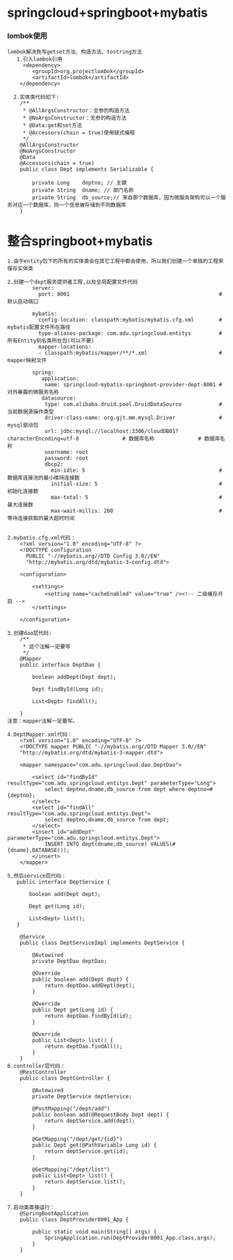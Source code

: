 # springcloud+springboot+mybatis

### lombok使用

    lombok解决免写getset方法、构造方法、tostring方法
       1.引入lombok引用
         <dependency>
            <groupId>org.projectlombok</groupId>
            <artifactId>lombok</artifactId>
        </dependency>
            
      2.实体类代码如下:
        /**
         * @AllArgsConstructor：全参的构造方法
         * @NoArgsConstructor：无参的构造方法
         * @Data:get和set方法
         * @Accessors(chain = true)使用链式编程
         */
        @AllArgsConstructor
        @NoArgsConstructor
        @Data
        @Accessors(chain = true)
        public class Dept implements Serializable {
        
            private Long 	deptno; // 主键
            private String 	dname; // 部门名称
            private String 	db_source;// 来自那个数据库，因为微服务架构可以一个服务对应一个数据库，同一个信息被存储到不同数据库
        }
    
# 整合springboot+mybatis
    
    1.由于entity包下的所有的实体类会在其它工程中都会使用，所以我们创建一个单独的工程来保存实体类
    
    2.创建一个dept服务提供者工程,以及全局配置文件代码
            server:
              port: 8001                                                #默认启动端口
            
            mybatis:
              config-location: classpath:mybatis/mybatis.cfg.xml        # mybatis配置文件所在路径
              type-aliases-package: com.adu.springcloud.entitys         # 所有Entity别名类所在包(可以不要)
              mapper-locations:
              - classpath:mybatis/mapper/**/*.xml                       # mapper映射文件
            
            spring:
               application:
                name: springcloud-mybatis-springboot-provider-dept-8001 # 对外暴露的微服务名称
               datasource:
                type: com.alibaba.druid.pool.DruidDataSource            # 当前数据源操作类型
                driver-class-name: org.gjt.mm.mysql.Driver              # mysql驱动包
                url: jdbc:mysql://localhost:3306/cloudDB01?characterEncoding=utf-8              # 数据库名称              # 数据库名称
                username: root
                password: root
                dbcp2:
                  min-idle: 5                                           # 数据库连接池的最小维持连接数
                  initial-size: 5                                       # 初始化连接数
                  max-total: 5                                          # 最大连接数
                  max-wait-millis: 200                                  # 等待连接获取的最大超时时间
    
    
    2.mybatis.cfg.xml代码：
        <?xml version="1.0" encoding="UTF-8" ?>
        <!DOCTYPE configuration
          PUBLIC "-//mybatis.org//DTD Config 3.0//EN"
          "http://mybatis.org/dtd/mybatis-3-config.dtd">
        
        <configuration>
        
        	<settings>
        		<setting name="cacheEnabled" value="true" /><!-- 二级缓存开启 -->
        	</settings>
        
        </configuration>
        
    3.创建dao层代码:
        /**
         * 这个注解一定要写
         */
        @Mapper
        public interface DeptDao {
        
            boolean addDept(Dept dept);
        
            Dept findById(Long id);
        
            List<Dept> findAll();
        
        }
    注意：mapper注解一定要写。
    
    4.DeptMapper.xml代码：
        <?xml version="1.0" encoding="UTF-8" ?>
        <!DOCTYPE mapper PUBLIC "-//mybatis.org//DTD Mapper 3.0//EN"
        "http://mybatis.org/dtd/mybatis-3-mapper.dtd">
        
        <mapper namespace="com.adu.springcloud.dao.DeptDao">
        
        	<select id="findById" resultType="com.adu.springcloud.entitys.Dept" parameterType="Long">
        		select deptno,dname,db_source from dept where deptno=#{deptno};
        	</select>
        	<select id="findAll" resultType="com.adu.springcloud.entitys.Dept">
        		select deptno,dname,db_source from dept;
        	</select>
        	<insert id="addDept" parameterType="com.adu.springcloud.entitys.Dept">
        		INSERT INTO dept(dname,db_source) VALUES(#{dname},DATABASE());
        	</insert>
        </mapper>
    
    5.然后service层代码：
       public interface DeptService {
       
           boolean add(Dept dept);
       
           Dept get(Long id);
       
           List<Dept> list();
       }
       
        @Service
        public class DeptServiceImpl implements DeptService {
        
            @Autowired
            private DeptDao deptDao;
        
            @Override
            public boolean add(Dept dept) {
                return deptDao.addDept(dept);
            }
        
            @Override
            public Dept get(Long id) {
                return deptDao.findById(id);
            }
        
            @Override
            public List<Dept> list() {
                return deptDao.findAll();
            }
        }
    6.controller层代码：
        @RestController
        public class DeptController {
        
            @Autowired
            private DeptService deptService;
        
            @PostMapping("/dept/add")
            public boolean add(@RequestBody Dept dept) {
                return deptService.add(dept);
            }
        
            @GetMapping("/dept/get/{id}")
            public Dept get(@PathVariable Long id) {
                return deptService.get(id);
            }
        
            @GetMapping("/dept/list")
            public List<Dept> list() {
                return deptService.list();
            }
        }
        
    7.启动类直接运行：
        @SpringBootApplication
        public class DeptProvider8001_App {
        
            public static void main(String[] args) {
                SpringApplication.run(DeptProvider8001_App.class,args);
            }
        }
        
    
